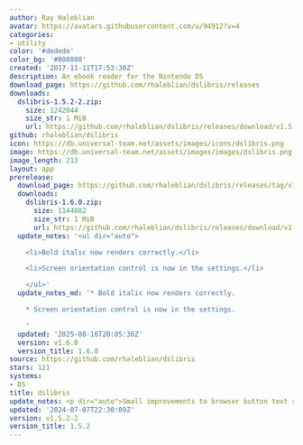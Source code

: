 ```yaml
---
author: Ray Haleblian
avatar: https://avatars.githubusercontent.com/u/94912?v=4
categories:
- utility
color: '#dedede'
color_bg: '#808080'
created: '2017-11-11T17:53:30Z'
description: An ebook reader for the Nintendo DS
download_page: https://github.com/rhaleblian/dslibris/releases
downloads:
  dslibris-1.5.2-2.zip:
    size: 1242044
    size_str: 1 MiB
    url: https://github.com/rhaleblian/dslibris/releases/download/v1.5.2-2/dslibris-1.5.2-2.zip
github: rhaleblian/dslibris
icon: https://db.universal-team.net/assets/images/icons/dslibris.png
image: https://db.universal-team.net/assets/images/images/dslibris.png
image_length: 213
layout: app
prerelease:
  download_page: https://github.com/rhaleblian/dslibris/releases/tag/v1.6.0
  downloads:
    dslibris-1.6.0.zip:
      size: 1144882
      size_str: 1 MiB
      url: https://github.com/rhaleblian/dslibris/releases/download/v1.6.0/dslibris-1.6.0.zip
  update_notes: '<ul dir="auto">

    <li>Bold italic now renders correctly.</li>

    <li>Screen orientation control is now in the settings.</li>

    </ul>'
  update_notes_md: '* Bold italic now renders correctly.

    * Screen orientation control is now in the settings.

    '
  updated: '2025-08-16T20:05:36Z'
  version: v1.6.0
  version_title: 1.6.0
source: https://github.com/rhaleblian/dslibris
stars: 121
systems:
- DS
title: dslibris
update_notes: <p dir="auto">Small improvements to browser button text rendering.</p>
updated: '2024-07-07T22:30:09Z'
version: v1.5.2-2
version_title: 1.5.2
---
```


